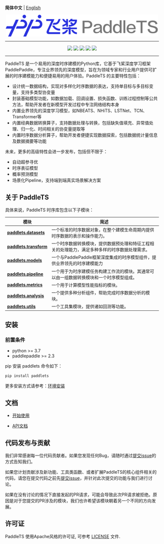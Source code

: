 **简体中文** | [English](./README_en.md)

<p align="center">
  <img src="docs/static/images/logo/paddlets-readme-logo.png" align="middle"  width="500">
<p>

------------------------------------------------------------------------------------------

<p align="center">
  <a href="https://github.com/PaddlePaddle/PaddleTS/graphs/contributors"><img src="https://img.shields.io/github/contributors/PaddlePaddle/PaddleTS?color=9ea"></a>
  <a href=""><img src="https://img.shields.io/badge/python-3.7+-aff.svg"></a>
  <a href=""><img src="https://img.shields.io/badge/paddlepaddle-2.3.0+-aff.svg"></a>
  <a href="https://github.com/PaddlePaddle/PaddleTS/commits"><img src="https://img.shields.io/github/commit-activity/m/PaddlePaddle/PaddleTS?color=3af"></a>
  <a href="https://github.com/PaddlePaddle/PaddleTS/issues"><img src="https://img.shields.io/github/issues/PaddlePaddle/PaddleTS?color=9cc"></a>
</p>

--------------------------------------------------------------------------------

PaddleTS 是一个易用的深度时序建模的Python库，它基于飞桨深度学习框架PaddlePaddle，专注业界领先的深度模型，旨在为领域专家和行业用户提供可扩展的时序建模能力和便捷易用的用户体验。PaddleTS 的主要特性包括：

* 设计统一数据结构，实现对多样化时序数据的表达，支持单目标与多目标变量，支持多类型协变量
* 封装基础模型功能，如数据加载、回调设置、损失函数、训练过程控制等公共方法，帮助开发者在新模型开发过程中专注网络结构本身
* 内置业界领先的深度学习模型，如NBEATS、NHiTS、LSTNet、TCN、Transformer等
* 内置经典数据转换算子，支持数据处理与转换，包括缺失值填充、异常值处理、归一化、时间相关的协变量提取等
* 内置时序数据分析算子，帮助开发者便捷实现数据探索，包括数据统计量信息及数据摘要等功能

未来，更多的高级特性会进一步发布，包括但不限于：
* 自动超参寻优
* 时序表征模型
* 概率预测模型
* 场景化Pipeline，支持端到端真实场景解决方案


## 关于 PaddleTS

具体来说，PaddleTS 时序库包含以下子模块：

| 模块                                                                                                            | 简述                                              |
|---------------------------------------------------------------------------------------------------------------|-------------------------------------------------|
| [**paddlets.datasets**](https://paddlets.readthedocs.io/zh_CN/latest/source/modules/datasets/overview.html)   | 一个标准的时序数据对象，在整个建模生命周期内提供时序数据的表示和操作能力。           |
| [**paddlets.transform**](https://paddlets.readthedocs.io/zh_CN/latest/source/modules/transform/overview.html) | 一个时序数据转换模块，提供数据预处理和特征工程相关的处理能力，满足多种多样的时序数据处理需求。 |
| [**paddlets.models**](https://paddlets.readthedocs.io/zh_CN/latest/source/modules/models/overview.html)       | 一个与PaddlePaddle框架深度集成的时序模型组件，提供业界领先的时序建模能力      |
| [**paddlets.pipeline**](https://paddlets.readthedocs.io/zh_CN/latest/source/modules/pipeline/overview.html)   | 一个用于为时序建模任务构建工作流的模块。其通常可以由一组数据转换模块和一个时序模型组成。    |
| [**paddlets.metrics**](https://paddlets.readthedocs.io/zh_CN/latest/source/modules/metrics/overview.html)     | 一个用于计算模型性能指标的模块。                                |
| [**paddlets.analysis**](https://paddlets.readthedocs.io/zh_CN/latest/source/modules/analysis/overview.html)   | 一个提供多种分析组件，帮助完成时序数据分析的模块。                       |
| [**paddlets.utils**](https://paddlets.readthedocs.io/zh_CN/latest/source/modules/backtest/overview.html)      | 一个工具集模块，提供诸如回测等功能。                              |


## 安装

### 前置条件

* python >= 3.7
* paddlepaddle >= 2.3

pip 安装 paddlets 命令如下：
```bash
pip install paddlets
```

更多安装方式请参考：[环境安装](https://paddlets.readthedocs.io/zh_CN/latest/source/installation/overview.html)


## 文档

* [开始使用](https://paddlets.readthedocs.io/zh_CN/latest/source/get_started/get_started.html)

* [API文档](https://paddlets.readthedocs.io/zh_CN/latest/source/api/paddlets.analysis.html)


## 代码发布与贡献

我们非常感谢每一位代码贡献者。如果您发现任何Bug，请随时通过[提交issue](https://github.com/PaddlePaddle/PaddleTS/issues)的方式告知我们。

如果您计划贡献涉及新功能、工具类函数、或者扩展PaddleTS的核心组件相关的代码，请您在提交代码之前先[提交issue](https://github.com/PaddlePaddle/PaddleTS/issues)，并针对此次提交的功能与我们进行讨论。

如果在没有讨论的情况下直接发起的PR请求，可能会导致此次PR请求被拒绝。原因是对于您提交的PR涉及的模块，我们也许希望该模块朝着另一个不同的方向发展。


## 许可证
PaddleTS 使用Apache风格的许可证, 可参考 [LICENSE](LICENSE) 文件.
